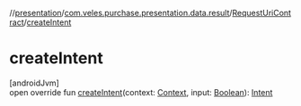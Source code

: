 //[presentation](../../../index.md)/[com.veles.purchase.presentation.data.result](../index.md)/[RequestUriContract](index.md)/[createIntent](create-intent.md)

# createIntent

[androidJvm]\
open override fun [createIntent](create-intent.md)(context: [Context](https://developer.android.com/reference/kotlin/android/content/Context.html), input: [Boolean](https://kotlinlang.org/api/latest/jvm/stdlib/kotlin/-boolean/index.html)): [Intent](https://developer.android.com/reference/kotlin/android/content/Intent.html)
